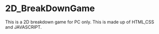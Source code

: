 # 2D_BreakDownGame
This is a 2D breakdown game for PC only. This is made up of HTML,CSS and JAVASCRIPT.
